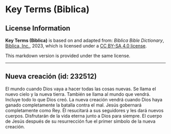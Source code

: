 # Key Terms (Biblica)

## License Information

**Key Terms (Biblica)** is based on and adapted from: _Biblica Bible Dictionary_, [Biblica, Inc.](https://www.biblica.com/), 2023, which is licensed under a [CC BY-SA 4.0 license](https://creativecommons.org/licenses/by-sa/4.0/legalcode.en).

This markdown version is provided under the same license.



--------------------------------

## Nueva creación (id: 232512)

El mundo cuando Dios vaya a hacer todas las cosas nuevas. Se llama el nuevo cielo y la nueva tierra. También se llama al mundo que vendrá. Incluye todo lo que Dios creó. La nueva creación vendrá cuando Dios haya ganado completamente la batalla contra el mal. Jesús gobernará completamente como Rey. Él resucitará a sus seguidores y les dará nuevos cuerpos. Disfrutarán de la vida eterna junto a Dios para siempre. El cuerpo de Jesús después de su resurrección fue el primer símbolo de la nueva creación.


